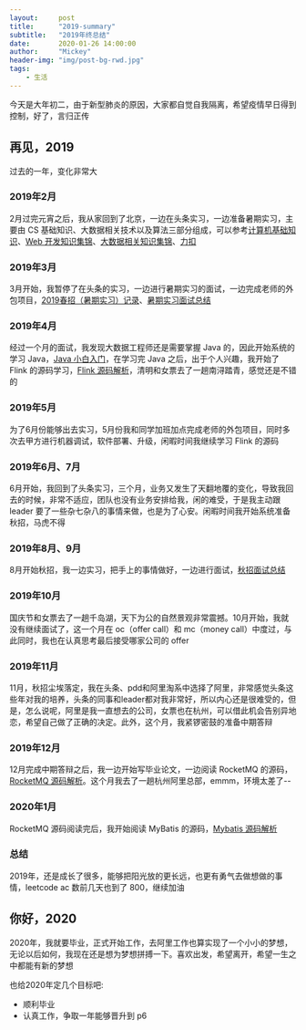 ```yaml
---
layout:     post
title:      "2019-summary"
subtitle:   "2019年终总结"
date:       2020-01-26 14:00:00
author:     "Mickey"
header-img: "img/post-bg-rwd.jpg"
tags:
    - 生活
---
```


今天是大年初二，由于新型肺炎的原因，大家都自觉自我隔离，希望疫情早日得到控制，好了，言归正传

## 再见，2019

过去的一年，变化非常大

### 2019年2月

2月过完元宵之后，我从家回到了北京，一边在头条实习，一边准备暑期实习，主要由 CS 基础知识、大数据相关技术以及算法三部分组成，可以参考[计算机基础知识](https://github.com/CyC2018/CS-Notes)、[Web 开发知识集锦](https://github.com/mickey0524/web-development-knowledge)、[大数据相关知识集锦](https://github.com/mickey0524?tab=repositories)、[力扣](https://leetcode-cn.com/)

### 2019年3月

3月开始，我暂停了在头条的实习，一边进行暑期实习的面试，一边完成老师的外包项目，[2019春招（暑期实习）记录](https://mickey0524.github.io/2019/05/24/my-2019-interview-of-summer-internship/)、[暑期实习面试总结](https://mickey0524.github.io/2019/03/12/summer-intern-interview/)

### 2019年4月

经过一个月的面试，我发现大数据工程师还是需要掌握 Java 的，因此开始系统的学习 Java，[Java 小白入门](https://mickey0524.github.io/2019/03/21/begin-java/)，在学习完 Java 之后，出于个人兴趣，我开始了 Flink 的源码学习，[Flink 源码解析](https://github.com/mickey0524/flink-streaming-source-analysis)，清明和女票去了一趟南浔踏青，感觉还是不错的

### 2019年5月

为了6月份能够出去实习，5月份我和同学加班加点完成老师的外包项目，同时多次去甲方进行机器调试，软件部署、升级，闲暇时间我继续学习 Flink 的源码

### 2019年6月、7月

6月开始，我回到了头条实习，三个月，业务又发生了天翻地覆的变化，导致我回去的时候，非常不适应，团队也没有业务安排给我，闲的难受，于是我主动跟 leader 要了一些杂七杂八的事情来做，也是为了心安。闲暇时间我开始系统准备秋招，马虎不得

### 2019年8月、9月

8月开始秋招，我一边实习，把手上的事情做好，一边进行面试，[秋招面试总结](https://mickey0524.github.io/2019/07/29/autumn-interview/)

### 2019年10月

国庆节和女票去了一趟千岛湖，天下为公的自然景观非常震撼。10月开始，我就没有继续面试了，这一个月在 oc（offer call）和 mc（money call）中度过，与此同时，我也在认真思考最后接受哪家公司的 offer

### 2019年11月

11月，秋招尘埃落定，我在头条、pdd和阿里淘系中选择了阿里，非常感觉头条这些年对我的培养，头条的同事和leader都对我非常好，所以内心还是很难受的，但是，怎么说呢，阿里是我一直想去的公司，女票也在杭州，可以借此机会告别异地恋，希望自己做了正确的决定。此外，这个月，我紧锣密鼓的准备中期答辩

### 2019年12月

12月完成中期答辩之后，我一边开始写毕业论文，一边阅读 RocketMQ 的源码，[RocketMQ 源码解析](https://github.com/mickey0524/rocketmq-source-analysis)。这个月我去了一趟杭州阿里总部，emmm，环境太差了--

### 2020年1月

RocketMQ 源码阅读完后，我开始阅读 MyBatis 的源码，[Mybatis 源码解析](https://github.com/mickey0524/mybatis-source-analysis)

### 总结

2019年，还是成长了很多，能够把阳光放的更长远，也更有勇气去做想做的事情，leetcode ac 数前几天也到了 800，继续加油

## 你好，2020

2020年，我就要毕业，正式开始工作，去阿里工作也算实现了一个小小的梦想，无论以后如何，我现在还是想为梦想拼搏一下。喜欢出发，希望离开，希望一生之中都能有新的梦想

也给2020年定几个目标吧:

* 顺利毕业
* 认真工作，争取一年能够晋升到 p6


